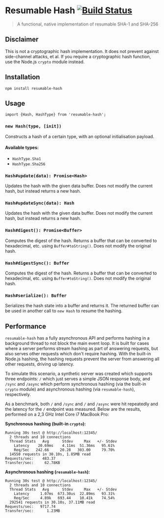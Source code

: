 # Resumable Hash [![Build Status](https://travis-ci.org/srijs/node-resumable-hash.svg?branch=master)](https://travis-ci.org/srijs/node-resumable-hash)

> A functional, native implementation of resumable SHA-1 and SHA-256

## Disclaimer

This is not a cryptographic hash implementation. It does not prevent against side-channel attacks, et al. If you require a cryptographic hash function, use the Node.js `crypto` module instead.

## Installation

```
npm install resumable-hash
```

## Usage

```
import {Hash, HashType} from 'resumable-hash';
```

### `new Hash(type, [init])`

Constructs a hash of a certain type, with an optional initialisation payload.

#### Available types:

- `HashType.Sha1`
- `HashType.Sha256`

### `Hash#update(data): Promise<Hash>`

Updates the hash with the given data buffer. Does not modify the current hash, but instead returns a new hash.

### `Hash#updateSync(data): Hash`

Updates the hash with the given data buffer. Does not modify the current hash, but instead returns a new hash.

### `Hash#digest(): Promise<Buffer>`

Computes the digest of the hash. Returns a buffer that can be converted to hexadecimal, etc. using `Buffer#toString()`. Does not modify the original hash.

### `Hash#digestSync(): Buffer`

Computes the digest of the hash. Returns a buffer that can be converted to hexadecimal, etc. using `Buffer#toString()`. Does not modify the original hash.

### `Hash#serialize(): Buffer`

Serializes the hash state into a buffer and returns it. The returned buffer can be used in another call to `new Hash` to resume the hashing.

## Performance

`resumable-hash` has a fully asynchronous API and performs hashing in a background thread to not block the main event loop.
It is built for cases where a server performs stream hashing as part of answering requests, but also serves other requests which don't require hashing. With the built-in Node.js hashing, the hashing requests prevent the server from answering all other requests, driving up latency.

To simulate this scenario, a synthetic server was created which supports three endpoints: `/` which just serves a simple JSON response body, and `/sync` and `/async` which perform synchronous hashing (via the built-in `crypto` module) and asynchronous hashing (via `resumable-hash`), respectively.

As a benchmark, both `/` and `/sync` and `/` and `/async` were hit repeatedly and the latency for the `/` endpoint was measured. Below are the results, performed on a 2,3 GHz Intel Core i7 MacBook Pro:

**Synchronous hashing (built-in `crypto`):**

```
Running 30s test @ http://localhost:12345/
  2 threads and 10 connections
  Thread Stats   Avg      Stdev     Max   +/- Stdev
    Latency    20.69ms    4.11ms  51.36ms   95.61%
    Req/Sec   242.66     20.28   303.00     79.70%
  14550 requests in 30.10s, 1.85MB read
Requests/sec:    483.37
Transfer/sec:     62.78KB
```

**Asynchronous hashing (`resumable-hash`):**

```
Running 30s test @ http://localhost:12345/
  2 threads and 10 connections
  Thread Stats   Avg      Stdev     Max   +/- Stdev
    Latency     1.07ms  673.30us  22.89ms   93.31%
    Req/Sec     4.89k   693.44    10.41k    74.54%
  292541 requests in 30.10s, 37.11MB read
Requests/sec:   9717.74
Transfer/sec:      1.23MB
```
